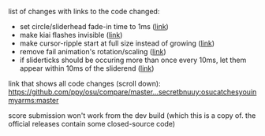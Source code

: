 list of changes with links to the code changed:
- set circle/sliderhead fade-in time to 1ms ([link](https://github.com/secretbnuuy/osucatchesyouinmyarms/commit/e938213f942fe41095a384e144df94aba8e17ad1))
- make kiai flashes invisible ([link](https://github.com/secretbnuuy/osucatchesyouinmyarms/commit/df686140ec3413b03082222dbd008f466214fe44))
- make cursor-ripple start at full size instead of growing ([link](https://github.com/secretbnuuy/osucatchesyouinmyarms/commit/9dcc061a925ddfe9494e651dbf09acb087273c4c))
- remove fail animation's rotation/scaling ([link](https://github.com/secretbnuuy/osucatchesyouinmyarms/commit/afe66b27f41dfe1e24c3f6f1801f53d55ccc7301))
- if sliderticks should be occuring more than once every 10ms, let them appear within 10ms of the sliderend ([link](https://github.com/secretbnuuy/osucatchesyouinmyarms/commit/7a1cd29b34d0fa637348663ebb4713f690aa0327))

link that shows all code changes (scroll down): https://github.com/ppy/osu/compare/master...secretbnuuy:osucatchesyouinmyarms:master

score submission won't work from the dev build (which this is a copy of. the official releases contain some closed-source code)
